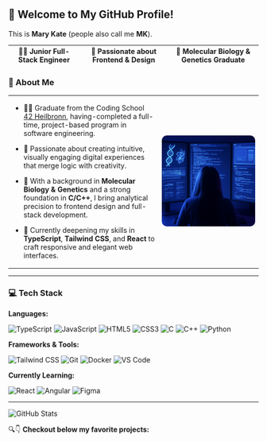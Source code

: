 
<!-- <p align="center">
  <img src="./background_photo.png" alt="Mary Kate Evan Cover" width="100%" />
</p> -->

## 👋 Welcome to My GitHub Profile!
This is **Mary Kate** (people also call me **MK**). 

| 👩‍💻 Junior Full-Stack Engineer  |  🎨 Passionate about Frontend & Design  |  🧬 Molecular Biology & Genetics Graduate |
|--------------------------|----------------------------------------|------------------------------------------|

<!-- 
### 🌟 About Me  

- 👩‍🎓 Graduate from the Coding School [42 Heilbronn](https://www.42heilbronn.de/en/), having completed a full-time, project-based program in software engineering.
- 🌱 Passionate about creating intuitive, visually engaging digital experiences that merge logic with creativity.  
- 🔬 With a background in **Molecular Biology & Genetics** and a strong foundation in **C/C++**, I bring analytical precision to frontend design and full-stack development.  
- 🎨 Currently deepening my skills in **TypeScript**, **Tailwind CSS**, and **React** to craft responsive and elegant web interfaces.  
 -->

### 🌟 About Me  

<table>
  <tr>
    <td width="60%" valign="top">

- 👩‍🎓 Graduate from the Coding School [42 Heilbronn](https://www.42heilbronn.de/en/), having-completed a full-time, project-based program in software engineering.  
- 🌱 Passionate about creating intuitive, visually engaging digital experiences that merge logic with creativity.  
- 🔬 With a background in **Molecular Biology & Genetics** and a strong foundation in **C/C++**, I bring analytical precision to frontend design and full-stack development.  
- 🎨 Currently deepening my skills in **TypeScript**, **Tailwind CSS**, and **React** to craft responsive and elegant web interfaces.  

    </td>
    <td width="40%" align="center">
      <img src="./my_journey_photo.png" alt="my journey, working illustration" width="100%" style="border-radius: 10px;" />
    </td>
  </tr>
</table>


---
### 💻 Tech Stack  

**Languages:**  
<p>
  <img alt="TypeScript" src="https://img.shields.io/badge/-TypeScript-007ACC?style=flat-square&logo=typescript&logoColor=white" />
  <img alt="JavaScript" src="https://img.shields.io/badge/-JavaScript-F7DF1E?style=flat-square&logo=javascript&logoColor=black" />
  <img alt="HTML5" src="https://img.shields.io/badge/-HTML5-E34F26?style=flat-square&logo=html5&logoColor=white" />
  <img alt="CSS3" src="https://img.shields.io/badge/-CSS3-1572B6?style=flat-square&logo=css3&logoColor=white" />
  <img alt="C" src="https://img.shields.io/badge/-C-555555?style=flat-square&logo=c&logoColor=white" />
  <img alt="C++" src="https://img.shields.io/badge/-C++-00599C?style=flat-square&logo=cplusplus&logoColor=white" />
  <img alt="Python" src="https://img.shields.io/badge/-Python-3776AB?style=flat-square&logo=python&logoColor=white" />

</p>

**Frameworks & Tools:**  
<p>
  <img alt="Tailwind CSS" src="https://img.shields.io/badge/-Tailwind_CSS-38B2AC?style=flat-square&logo=tailwindcss&logoColor=white" />
  <img alt="Git" src="https://img.shields.io/badge/-Git-F05032?style=flat-square&logo=git&logoColor=white" />
  <img alt="Docker" src="https://img.shields.io/badge/-Docker-46a2f1?style=flat-square&logo=docker&logoColor=white" />
  <img alt="VS Code" src="https://img.shields.io/badge/-VS_Code-007ACC?style=flat-square&logo=visualstudiocode&logoColor=white" />
</p>

**Currently Learning:**  
<p>
  <img alt="React" src="https://img.shields.io/badge/-React-61DAFB?style=flat-square&logo=react&logoColor=black" />
  <img alt="Angular" src="https://img.shields.io/badge/-Angular-DD0031?style=flat-square&logo=angular&logoColor=white" />
  <img alt="Figma" src="https://img.shields.io/badge/-Figma-F24E1E?style=flat-square&logo=figma&logoColor=white" />
</p>

<!-- #
### 🚀 Favorite Project

My favourite project is [**Transcendence**](https://github.com/MKcodes2/transcendence), _a multiplayer web-based Pong game in a 360° environment_, where I built the frontend with vanilla TypeScript & Tailwind CSS 
> the project that made me fall in love with Frontend

🔍 *Explore more pinned repositories below!* -->


<!-- ### 🤝 Where to Find Me

[![GitHub](https://img.shields.io/badge/GitHub-100000?style=flat&logo=github&logoColor=white)](https://github.com/YOUR_USERNAME)
[![Email](https://img.shields.io/badge/Email-D14836?style=flat&logo=gmail&logoColor=white)](mailto:marykate.evan@gmail.com) -->
<!-- Uncomment when LinkedIn is ready:
[![LinkedIn](https://img.shields.io/badge/LinkedIn-0A66C2?style=flat&logo=linkedin&logoColor=white)](NOT_READY_YET)
-->

---
![GitHub Stats](https://github-readme-stats.vercel.app/api?username=MKcodes2&show_icons=true&theme=radical)

🔍👇 **Checkout below my favorite projects:**  
